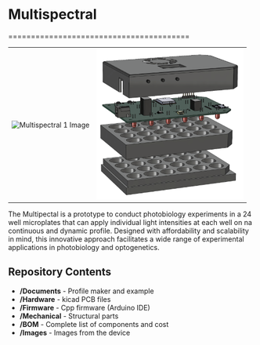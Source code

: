 # Multispectral
========================================
<table class="table table-hover table-striped table-bordered">
  <tr align="center">
   <td><img src="Images/Open and closed unit_1.jpg" alt="Multispectral 1 Image" width="300"></td>
   <td><img src="Images/Multispectral_Whole_3D perspective_.png" alt="Multispectral 2 Image" width="300"></td>
  </tr>
</table>
The Multipectal is a prototype to conduct photobiology experiments in a 24 well microplates that can apply individual light intensities at each well on na continuous and dynamic profile. Designed with affordability and scalability in mind, this innovative approach facilitates a wide range of experimental applications in photobiology and optogenetics.


Repository Contents
-------------------

* **/Documents** - Profile maker and example
* **/Hardware** - kicad PCB files
* **/Firmware** - Cpp firmware (Arduino IDE)
* **/Mechanical** - Structural parts
* **/BOM** - Complete list of components and cost
* **/Images** - Images from the device
